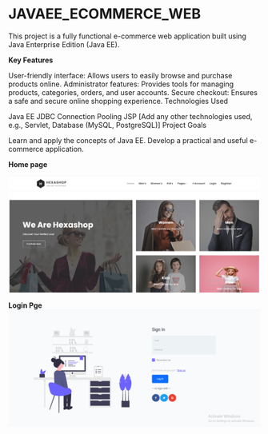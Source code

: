 <h1>JAVAEE_ECOMMERCE_WEB</h1>

This project is a fully functional e-commerce web application built using Java Enterprise Edition (Java EE).

**Key Features**

User-friendly interface: Allows users to easily browse and purchase products online.
Administrator features: Provides tools for managing products, categories, orders, and user accounts.
Secure checkout: Ensures a safe and secure online shopping experience.
Technologies Used

Java EE
JDBC Connection Pooling
JSP
[Add any other technologies used, e.g., Servlet, Database (MySQL, PostgreSQL)]
Project Goals

Learn and apply the concepts of Java EE.
Develop a practical and useful e-commerce application.





**Home page**

![image alt](https://github.com/RasanduniLakmali/JavaEE_EcommerceWeb_Assignment/blob/master/Screenshot%202025-01-26%20190312.png?raw=true)


**Login Pge**
![image alt](https://github.com/RasanduniLakmali/JavaEE_EcommerceWeb_Assignment/blob/master/Screenshot%202025-01-26%20190352.png?raw=true)
